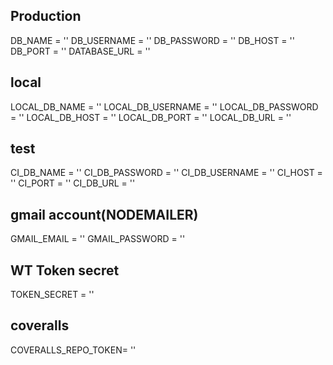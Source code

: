 ## Production
DB_NAME = ''
DB_USERNAME = ''
DB_PASSWORD = ''
DB_HOST = ''
DB_PORT = ''
DATABASE_URL = ''

## local
LOCAL_DB_NAME = ''
LOCAL_DB_USERNAME = ''
LOCAL_DB_PASSWORD = ''
LOCAL_DB_HOST = ''
LOCAL_DB_PORT = ''
LOCAL_DB_URL = ''

## test
CI_DB_NAME = ''
CI_DB_PASSWORD = ''
CI_DB_USERNAME = ''
CI_HOST = ''
CI_PORT = ''
CI_DB_URL = ''

## gmail account(NODEMAILER)
GMAIL_EMAIL = ''
GMAIL_PASSWORD = ''

## WT Token secret
TOKEN_SECRET = ''

## coveralls
COVERALLS_REPO_TOKEN= ''